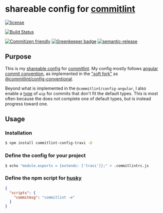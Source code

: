 # shareable config for [commitlint](https://github.com/marionebl/commitlint)

[![license](https://img.shields.io/github/license/travi/commitlint-config-travi.svg)](LICENSE)

[![Build Status](https://img.shields.io/travis/travi/commitlint-config-travi.svg?style=flat)](https://travis-ci.org/travi/commitlint-config-travi)

[![Commitizen friendly](https://img.shields.io/badge/commitizen-friendly-brightgreen.svg)](http://commitizen.github.io/cz-cli/)
[![Greenkeeper badge](https://badges.greenkeeper.io/travi/commitlint-config-travi.svg)](https://greenkeeper.io/)
[![semantic-release](https://img.shields.io/badge/%20%20%F0%9F%93%A6%F0%9F%9A%80-semantic--release-e10079.svg)](https://github.com/semantic-release/semantic-release)

## Purpose

This is my [shareable config](https://marionebl.github.io/commitlint/#/concepts-shareable-config)
for [commitlint](https://github.com/marionebl/commitlint). My config mostly
follows [angular commit convention](https://github.com/angular/angular.js/blob/master/CONTRIBUTING.md#commit),
as implemented in the ["soft fork"](https://github.com/marionebl/commitlint/issues/146)
as [@commitlint/config-conventional](https://github.com/marionebl/commitlint/tree/master/%40commitlint/config-conventional).

Beyond what is implemented in the `@commitlint/config-angular`, I also enable
a [type](https://marionebl.github.io/commitlint/#/reference-rules?id=type-enum)
of `wip` for commits that don't fit the default types. This is most often
because the does not complete one of default types, but is instead progress
toward one.

## Usage

### Installation

```sh
$ npm install commitlint-config-travi -D
```

### Define the config for your project

```sh
$ echo "module.exports = {extends: ['travi']};" > .commitlintrc.js
```

### Define the npm script for [husky](https://github.com/typicode/husky)

```json
{
  "scripts": {
    "commitmsg": "commitlint -e"
  }
}
```
